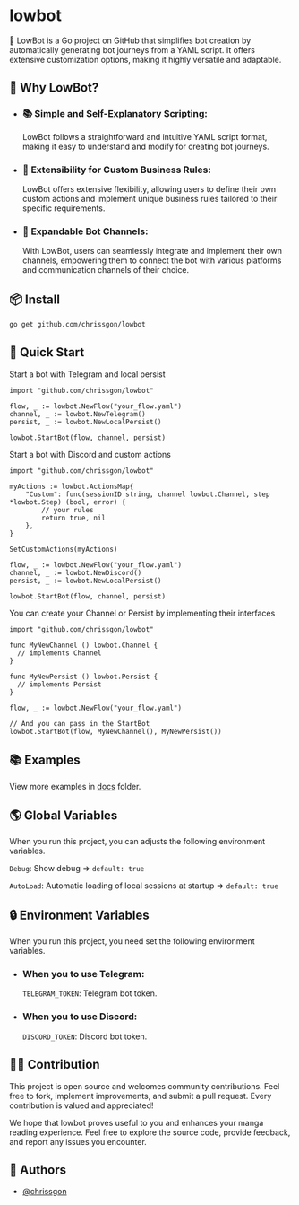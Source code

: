 # lowbot

🤖 LowBot is a Go project on GitHub that simplifies bot creation by automatically generating bot journeys from a YAML script. It offers extensive customization options, making it highly versatile and adaptable.

## 🤔 Why LowBot?

- ### 📚 Simple and Self-Explanatory Scripting:

  LowBot follows a straightforward and intuitive YAML script format, making it easy to understand and modify for creating bot journeys.

- ### 🧩 Extensibility for Custom Business Rules:

  LowBot offers extensive flexibility, allowing users to define their own custom actions and implement unique business rules tailored to their specific requirements.

- ### 📡 Expandable Bot Channels:
  With LowBot, users can seamlessly integrate and implement their own channels, empowering them to connect the bot with various platforms and communication channels of their choice.

## 📦 Install

```bash
go get github.com/chrissgon/lowbot
```

## 🚀 Quick Start

Start a bot with Telegram and local persist

```golang
import "github.com/chrissgon/lowbot"

flow, _ := lowbot.NewFlow("your_flow.yaml")
channel, _ := lowbot.NewTelegram()
persist, _ := lowbot.NewLocalPersist()

lowbot.StartBot(flow, channel, persist)
```

Start a bot with Discord and custom actions

```golang
import "github.com/chrissgon/lowbot"

myActions := lowbot.ActionsMap{
    "Custom": func(sessionID string, channel lowbot.Channel, step *lowbot.Step) (bool, error) {
        // your rules
        return true, nil
    },
}

SetCustomActions(myActions)

flow, _ := lowbot.NewFlow("your_flow.yaml")
channel, _ := lowbot.NewDiscord()
persist, _ := lowbot.NewLocalPersist()

lowbot.StartBot(flow, channel, persist)
```

You can create your Channel or Persist by implementing their interfaces

```golang
import "github.com/chrissgon/lowbot"

func MyNewChannel () lowbot.Channel {
  // implements Channel
}

func MyNewPersist () lowbot.Persist {
  // implements Persist
}

flow, _ := lowbot.NewFlow("your_flow.yaml")

// And you can pass in the StartBot
lowbot.StartBot(flow, MyNewChannel(), MyNewPersist())
```

## 📚 Examples

View more examples in [docs](https://github.com/chrissgon/lowbot/tree/main/docs) folder.

## 🌎 Global Variables

When you run this project, you can adjusts the following environment variables.

`Debug`: Show debug => `default: true`

`AutoLoad`: Automatic loading of local sessions at startup => `default: true`

## 🔒 Environment Variables

When you run this project, you need set the following environment variables.

- ### When you to use Telegram:
  `TELEGRAM_TOKEN`: Telegram bot token.
- ### When you to use Discord:
  `DISCORD_TOKEN`: Discord bot token.

## 💪🏻 Contribution

This project is open source and welcomes community contributions. Feel free to fork, implement improvements, and submit a pull request. Every contribution is valued and appreciated!

We hope that lowbot proves useful to you and enhances your manga reading experience. Feel free to explore the source code, provide feedback, and report any issues you encounter.

## 💚 Authors

- [@chrissgon](https://www.github.com/chrissgon)
